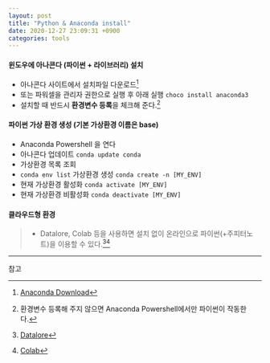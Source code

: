 ```yaml
---
layout: post
title: "Python & Anaconda install"
date: 2020-12-27 23:09:31 +0900
categories: tools
---
```


#### 윈도우에 아나콘다 (파이썬 + 라이브러리) 설치

- 아나콘다 사이트에서 설치파일 다운로드[^download]
- 또는 파워셀을 관리자 권한으로 실행 후 아래 실행
  `choco install anaconda3`
- 설치할 때 반드시 **환경변수 등록**을 체크해 준다.[^venv]

#### 파이썬 가상 환경 생성 (기본 가상환경 이름은 base)

- Anaconda Powershell 을 연다
- 아나콘다 업데이트
  `conda update conda`
- 가상환경 목록 조회
- `conda env list`
  가상환경 생성
  `conda create -n [MY_ENV]`
- 현재 가상환경 활성화
  `conda activate [MY_ENV]`
- 현재 가상환경 비활성화
  `conda deactivate [MY_ENV]`

#### 클라우드형 환경

> - Datalore, Colab 등을 사용하면 설치 없이 온라인으로 파이썬(+주피터노트)을 이용할 수 있다.[^datalore][^colab]

---

참고

[^download]: [Anaconda Download](https://docs.anaconda.com/anaconda/install/)
[^venv]: 환경변수 등록해 주지 않으면 Anaconda Powershell에서만 파이썬이 작동한다.
[^datalore]: [Datalore](https://www.anaconda.com/datalore_navigator)
[^colab]: [Colab](https://colab.research.google.com/notebooks/intro.ipynb)
